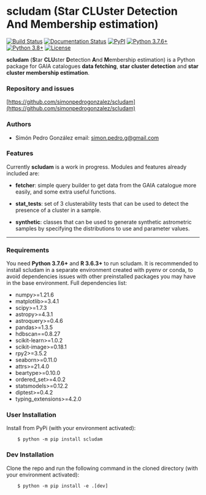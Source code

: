 # scludam (**S**tar **CLU**ster **D**etection **A**nd **M**embership estimation)

[![Build Status](https://travis-ci.com/simonpedrogonzalez/scludam.svg?branch=main)](https://travis-ci.com/simonpedrogonzalez/scludam)
[![Documentation Status](https://readthedocs.org/projects/scludam/badge/?version=latest)](https://simonpedrogonzalez.github.io/scludam-docs/index.html)
[![PyPI](https://img.shields.io/pypi/v/scludam)](https://pypi.org/project/scludam/)
[![Python 3.7.6+](https://img.shields.io/badge/python-3.7.6+-blue.svg)](https://github.com/simonpedrogonzalez/scludam)
[![Python 3.8+](https://img.shields.io/badge/python-3.8+-blue.svg)](https://github.com/simonpedrogonzalez/scludam)
[![License](https://img.shields.io/badge/License-GNU-blue.svg)](https://tldrlegal.com/license/gnu-lesser-general-public-license-v3-(lgpl-3))


**scludam** (**S**tar **CLU**ster **D**etection **A**nd **M**embership estimation) is a Python package for GAIA catalogues **data fetching**, **star cluster detection** and **star cluster membership estimation**.

### Repository and issues
[https://github.com/simonpedrogonzalez/scludam](https://github.com/simonpedrogonzalez/scludam)

### Authors
- Simón Pedro González
email: [simon.pedro.g@gmail.com](simon.pedro.g@gmail.com)

### Features
Currently **scludam** is a work in progress. Modules and features already included are:

- **fetcher**: simple query builder to get data from the GAIA catalogue more easily, and some extra useful functions.

- **stat_tests**: set of 3 clusterability tests that can be used to detect the presence of a cluster in a sample.

- **synthetic**: classes that can be used to generate synthetic astrometric samples by specifying the distributions to use and parameter values.


--------------------------------------------------------------------------------

### Requirements
You need **Python 3.7.6+** and **R 3.6.3+** to run scludam. It is recommended to install scludam in a separate environment created with pyenv or conda, to avoid dependencies issues with other preinstalled packages you may have in the base environment.
Full dependencies list:
- numpy>=1.21.6
- matplotlib>=3.4.1
- scipy>=1.7.3
- astropy>=4.3.1
- astroquery>=0.4.6
- pandas>=1.3.5
- hdbscan==0.8.27
- scikit-learn>=1.0.2
- scikit-image>=0.18.1
- rpy2>=3.5.2
- seaborn>=0.11.0
- attrs>=21.4.0
- beartype>=0.10.0
- ordered_set>=4.0.2
- statsmodels>=0.12.2
- diptest>=0.4.2
- typing_extensions>=4.2.0

### User Installation
Install from PyPi (with your environment activated):

        $ python -m pip install scludam

### Dev Installation
Clone the repo and run the following command in the cloned directory (with your environment activated):

        $ python -m pip install -e .[dev]